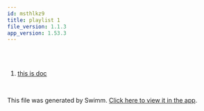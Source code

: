 ```yaml
---
id: msthlkz9
title: playlist 1
file_version: 1.1.3
app_version: 1.53.3
---
```


<!-- Intro - Do not remove this comment -->
<br/>

<br/>

<!-- Steps - Do not remove this comment -->
1. [this is doc](this-is-doc.n05dzh02.sw.md)


<br/>

This file was generated by Swimm. [Click here to view it in the app](https://app.swimm.io/repos/Z2l0aHViJTNBJTNBY2hhdC1leGFtcGxlMyUzQSUzQWVyYW4tc3dpbW0=/playlists/msthlkz9).
